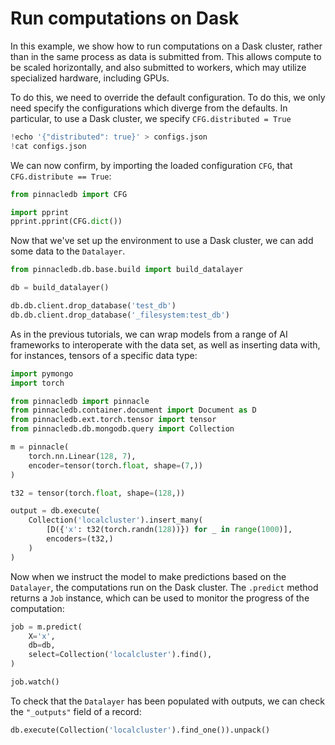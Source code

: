 # Run computations on Dask

In this example, we show how to run computations on a Dask cluster, rather than in the same process as 
data is submitted from. This allows compute to be scaled horizontally, and also submitted to 
workers, which may utilize specialized hardware, including GPUs.

To do this, we need to override the default configuration. To do this, we only need specify the 
configurations which diverge from the defaults. In particular, to use a Dask cluster, we specify 
`CFG.distributed = True`


```python
!echo '{"distributed": true}' > configs.json
!cat configs.json
```

We can now confirm, by importing the loaded configuration `CFG`, that `CFG.distribute == True`:


```python
from pinnacledb import CFG

import pprint
pprint.pprint(CFG.dict())
```

Now that we've set up the environment to use a Dask cluster, we can add some data to the `Datalayer`.


```python
from pinnacledb.db.base.build import build_datalayer

db = build_datalayer()
```


```python
db.db.client.drop_database('test_db')
db.db.client.drop_database('_filesystem:test_db')
```

As in the previous tutorials, we can wrap models from a range of AI frameworks to interoperate with the data set, 
as well as inserting data with, for instances, tensors of a specific data type:


```python
import pymongo
import torch

from pinnacledb import pinnacle
from pinnacledb.container.document import Document as D
from pinnacledb.ext.torch.tensor import tensor
from pinnacledb.db.mongodb.query import Collection

m = pinnacle(
    torch.nn.Linear(128, 7),
    encoder=tensor(torch.float, shape=(7,))
)

t32 = tensor(torch.float, shape=(128,))

output = db.execute(
    Collection('localcluster').insert_many(
        [D({'x': t32(torch.randn(128))}) for _ in range(1000)], 
        encoders=(t32,)
    )
)
```

Now when we instruct the model to make predictions based on the `Datalayer`, the computations run on the Dask cluster. The `.predict` method returns a `Job` instance, which can be used to monitor the progress of the computation:


```python
job = m.predict(
    X='x',
    db=db,
    select=Collection('localcluster').find(),
)

job.watch()
```

To check that the `Datalayer` has been populated with outputs, we can check the `"_outputs"` field of a record:


```python
db.execute(Collection('localcluster').find_one()).unpack()
```
